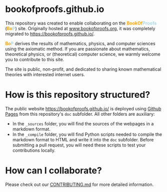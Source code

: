 # bookofproofs.github.io

This repository was created to enable collaborating on the <strong><span style='color:orange'>BookOf</span><span style='color:lightblue'>Proofs</span></strong> (<strong><span style='color:orange'>Bo</span><span style='color:lightblue'>P</span></strong>) site.
Originally hosted at www.bookofproofs.org, it was completely migrated to https://bookofproofs.github.io/. 

<strong><span style='color:orange'>Bo</span><span style='color:lightblue'>P</span></strong> derives the results of mathematics, physics, and computer sciences using the axiomatic method. If you are passionate about mathematics, theoretical physics, or (theoretical) computer science, we warmly welcome you to contribute to this site. 

The site is public, non-profit, and dedicated to sharing known mathematical theories with interested internet users.

# How is this repository structured?

The public website https://bookofproofs.github.io/ is deployed using [Github Pages][gp] from this repository's `doc` subfolder.
All other folders are auxiliary:
* In the `_sources` folder, you will find the sources of the webpages in a markdown format.  
* In the `_compile` folder, you will find Python scripts needed to compile the markdown format to HTML and write it into the `doc` subfolder. Before submitting a pull request, you will need these scripts to test your contributions locally.

# How can I collaborate?

Please check out our [CONTRIBUTING.md][cmd] for more detailed information.

[cmd]:./CONTRIBUTING.md
[gp]:https://docs.github.com/en/pages
